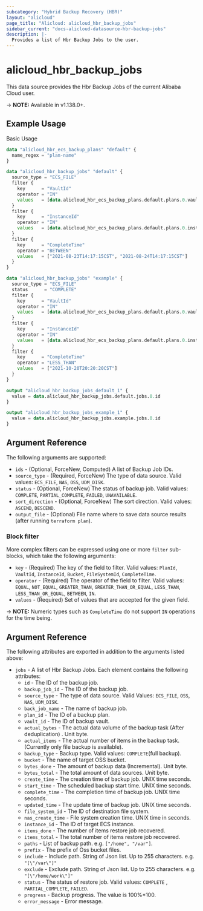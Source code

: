 ```yaml
---
subcategory: "Hybrid Backup Recovery (HBR)"
layout: "alicloud"
page_title: "Alicloud: alicloud_hbr_backup_jobs"
sidebar_current: "docs-alicloud-datasource-hbr-backup-jobs"
description: |-
  Provides a list of Hbr Backup Jobs to the user.
---
```


# alicloud\_hbr\_backup\_jobs

This data source provides the Hbr Backup Jobs of the current Alibaba Cloud user.

-> **NOTE:** Available in v1.138.0+.

## Example Usage

Basic Usage

```terraform
data "alicloud_hbr_ecs_backup_plans" "default" {
  name_regex = "plan-name"
}

data "alicloud_hbr_backup_jobs" "default" {
  source_type = "ECS_FILE"
  filter {
    key      = "VaultId"
    operator = "IN"
    values   = [data.alicloud_hbr_ecs_backup_plans.default.plans.0.vault_id]
  }
  filter {
    key      = "InstanceId"
    operator = "IN"
    values   = [data.alicloud_hbr_ecs_backup_plans.default.plans.0.instance_id]
  }
  filter {
    key      = "CompleteTime"
    operator = "BETWEEN"
    values   = ["2021-08-23T14:17:15CST", "2021-08-24T14:17:15CST"]
  }
}

data "alicloud_hbr_backup_jobs" "example" {
  source_type = "ECS_FILE"
  status      = "COMPLETE"
  filter {
    key      = "VaultId"
    operator = "IN"
    values   = [data.alicloud_hbr_ecs_backup_plans.default.plans.0.vault_id]
  }
  filter {
    key      = "InstanceId"
    operator = "IN"
    values   = [data.alicloud_hbr_ecs_backup_plans.default.plans.0.instance_id]
  }
  filter {
    key      = "CompleteTime"
    operator = "LESS_THAN"
    values   = ["2021-10-20T20:20:20CST"]
  }
}

output "alicloud_hbr_backup_jobs_default_1" {
  value = data.alicloud_hbr_backup_jobs.default.jobs.0.id
}

output "alicloud_hbr_backup_jobs_example_1" {
  value = data.alicloud_hbr_backup_jobs.example.jobs.0.id
}
```

## Argument Reference

The following arguments are supported:

* `ids` - (Optional, ForceNew, Computed)  A list of Backup Job IDs.
* `source_type` - (Required, ForceNew) The type of data source. Valid values: `ECS_FILE`, `NAS`, `OSS`, `UDM_DISK`.
* `status` - (Optional, ForceNew) The status of backup job. Valid values: `COMPLETE`, `PARTIAL_COMPLETE`, `FAILED`, `UNAVAILABLE`.
* `sort_direction` - (Optional, ForceNew) The sort direction. Valid values: `ASCEND`, `DESCEND`.
* `output_file` - (Optional) File name where to save data source results (after running `terraform plan`).


### Block filter

More complex filters can be expressed using one or more `filter` sub-blocks,
which take the following arguments:
* `key`      - (Required) The key of the field to filter. Valid values: `PlanId`, `VaultId`, `InstanceId`, `Bucket`, `FileSystemId`, `CompleteTime`.
* `operator` - (Required) The operator of the field to filter. Valid values: `EQUAL`, `NOT_EQUAL`, `GREATER_THAN`, `GREATER_THAN_OR_EQUAL`, `LESS_THAN`, `LESS_THAN_OR_EQUAL`, `BETWEEN`, `IN`.
* `values`   - (Required) Set of values that are accepted for the given field.

-> **NOTE:** Numeric types such as `CompleteTime` do not support `IN` operations for the time being.

## Argument Reference

The following attributes are exported in addition to the arguments listed above:

* `jobs` - A list of Hbr Backup Jobs. Each element contains the following attributes:
	* `id` - The ID of the backup job.
	* `backup_job_id` - The ID of the backup job.
	* `source_type` - The type of data source. Valid Values: `ECS_FILE`, `OSS`, `NAS`, `UDM_DISK`.
	* `back_job_name` - The name of backup job.
	* `plan_id` - The ID of a backup plan.
	* `vault_id` - The ID of backup vault.
	* `actual_bytes` - The actual data volume of the backup task (After deduplication) . Unit byte.
	* `actual_items` - The actual number of items in the backup task. (Currently only file backup is available).
	* `backup_type` - Backup type. Valid values: `COMPLETE`(full backup).
	* `bucket` - The name of target OSS bucket.
	* `bytes_done` - The amount of backup data (Incremental). Unit byte.
	* `bytes_total` - The total amount of data sources. Unit byte.
	* `create_time` - The creation time of backup job. UNIX time seconds.
	* `start_time` - The scheduled backup start time. UNIX time seconds.
	* `complete_time` -  The completion time of backup job. UNIX time seconds.
	* `updated_time` - The update time of backup job. UNIX time seconds.
	* `file_system_id` - The ID of destination file system.
	* `nas_create_time` - File system creation time. UNIX time in seconds.
	* `instance_id` - The ID of target ECS instance.
	* `items_done` - The number of items restore job recovered.
	* `items_total` - The total number of items restore job recovered.
	* `paths` - List of backup path. e.g. `["/home", "/var"]`.
	* `prefix` - The prefix of Oss bucket files.
	* `include` - Include path. String of Json list. Up to 255 characters. e.g. `"[\"/var\"]"`
	* `exclude` - Exclude path. String of Json list. Up to 255 characters. e.g. `"[\"/home/work\"]"`
	* `status` - The status of restore job. Valid values: `COMPLETE` , `PARTIAL_COMPLETE`, `FAILED`.
	* `progress` - Backup progress. The value is 100%*100.
	* `error_message` - Error message.
	
